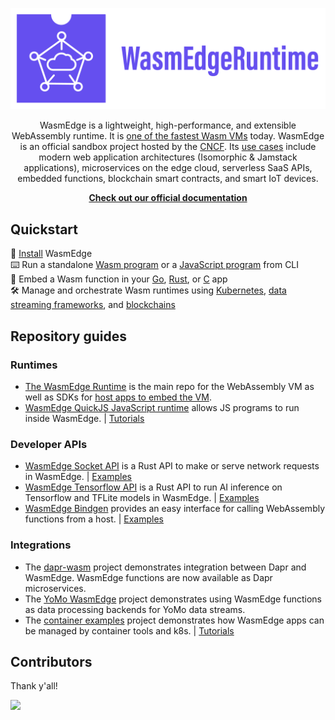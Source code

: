 <div align="center">
  
![WasmEdge Logo](https://github.com/WasmEdge/.github/raw/main/profile/wasmedge-runtime-logo.png)

WasmEdge is a lightweight, high-performance, and extensible WebAssembly runtime. It is [one of the fastest Wasm VMs](https://ieeexplore.ieee.org/document/9214403) today. WasmEdge is an official sandbox project hosted by the [CNCF](https://www.cncf.io/). Its [use cases](https://wasmedge.org/book/en/intro/use.html) include modern web application architectures (Isomorphic & Jamstack applications), microservices on the edge cloud, serverless SaaS APIs, embedded functions, blockchain smart contracts, and smart IoT devices.
  
**[Check out our official documentation](https://wasmedge.org/book/en/)**

</div>

## Quickstart

🚀 [Install](https://wasmedge.org/book/en/start/install.html) WasmEdge \
⌨️ Run a standalone [Wasm program](https://wasmedge.org/book/en/index.html#webassembly-examples) or a [JavaScript program](https://wasmedge.org/book/en/dev/js.html) from CLI \
🔌 Embed a Wasm function in your [Go](https://wasmedge.org/book/en/embed/go.html), [Rust](bindings/rust/), or [C](https://wasmedge.org/book/en/embed/c.html) app \
🛠 Manage and orchestrate Wasm runtimes using [Kubernetes](https://wasmedge.org/book/en/kubernetes.html), [data streaming frameworks](https://wasmedge.org/book/en/frameworks/app/yomo.html), and [blockchains](https://medium.com/ethereum-on-steroids/running-ethereum-smart-contracts-in-a-substrate-blockchain-56fbc27fc95a)

## Repository guides

### Runtimes

* [The WasmEdge Runtime](https://github.com/WasmEdge/WasmEdge) is the main repo for the WebAssembly VM as well as SDKs for [host apps to embed the VM](https://wasmedge.org/book/en/embed.html).
* [WasmEdge QuickJS JavaScript runtime](https://github.com/second-state/wasmedge-quickjs) allows JS programs to run inside WasmEdge. | [Tutorials](https://wasmedge.org/book/en/dev/js.html)

### Developer APIs

* [WasmEdge Socket API](https://github.com/second-state/wasmedge_wasi_socket) is a Rust API to make or serve network requests in WasmEdge. | [Examples](https://wasmedge.org/book/en/dev/rust/networking.html)
* [WasmEdge Tensorflow API](https://github.com/second-state/wasmedge_tensorflow_interface) is a Rust API to run AI inference on Tensorflow and TFLite models in WasmEdge. | [Examples](https://wasmedge.org/book/en/dev/rust/tensorflow.html)
* [WasmEdge Bindgen](https://github.com/second-state/wasmedge-bindgen) provides an easy interface for calling WebAssembly functions from a host. | [Examples](https://wasmedge.org/book/en/embed/go/function.html)

### Integrations

* The [dapr-wasm](https://github.com/second-state/dapr-wasm) project demonstrates integration between Dapr and WasmEdge. WasmEdge functions are now available as Dapr microservices.
* The [YoMo WasmEdge](https://github.com/yomorun/yomo-wasmedge-tensorflow) project demonstrates using WasmEdge functions as data processing backends for YoMo data streams.
* The [container examples](https://github.com/second-state/wasmedge-containers-examples) project demonstrates how WasmEdge apps can be managed by container tools and k8s. | [Tutorials](https://wasmedge.org/book/en/kubernetes.html)

## Contributors

Thank y'all!

<a href="https://github.com/wasmedge/wasmedge/graphs/contributors">
  <img src="https://contrib.rocks/image?repo=wasmedge/wasmedge" />
</a>

